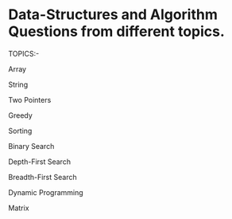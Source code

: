 # Data-Structures and Algorithm Questions from different topics. 

TOPICS:-

Array

String

Two Pointers

Greedy

Sorting

Binary Search

Depth-First Search

Breadth-First Search

Dynamic Programming

Matrix
